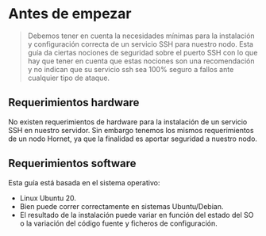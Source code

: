 # Antes de empezar
> Debemos tener en cuenta la necesidades mínimas para la instalación y configuración correcta de un servicio SSH para nuestro nodo.
> Esta guía da ciertas nociones de seguridad sobre el puerto SSH con lo que hay que tener en cuenta que estas nociones son una recomendación y no indican que su servicio ssh sea 100% seguro a fallos ante cualquier tipo de ataque.

## Requerimientos hardware

No existen requerimientos de hardware para la instalación de un servicio SSH en nuestro servidor.
Sin embargo tenemos los mismos requerimientos de un nodo Hornet, ya que la finalidad es aportar seguridad a nuestro nodo.


## Requerimientos software

Esta guía está basada en el sistema operativo:
- Linux Ubuntu 20.
- Bien puede correr correctamente en sistemas Ubuntu/Debian.
- El resultado de la instalación puede variar en función del estado del SO o la variación del código fuente y ficheros de configuración.
